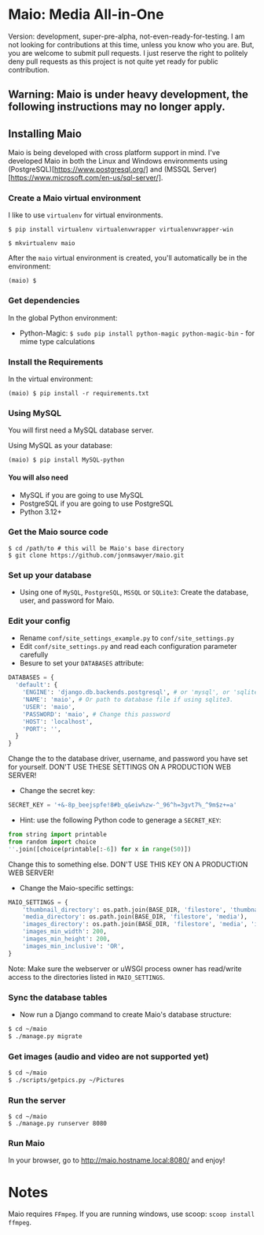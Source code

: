 # Maio: Media All-in-One

Version: development, super-pre-alpha, not-even-ready-for-testing. I am not looking for
contributions at this time, unless you know who you are. But, you are welcome to submit
pull requests. I just reserve the right to politely deny pull requests as this project
is not quite yet ready for public contribution.

## Warning: Maio is under heavy development, the following instructions may no longer apply.

## Installing Maio

Maio is being developed with cross platform support in mind. I've developed Maio in both
the Linux and Windows environments using (PostgreSQL)[https://www.postgresql.org/] and
(MSSQL Server)[https://www.microsoft.com/en-us/sql-server/].

### Create a Maio virtual environment

I like to use `virtualenv` for virtual environments.

`$ pip install virtualenv virtualenvwrapper virtualenvwrapper-win`

`$ mkvirtualenv maio`

After the `maio` virtual environment is created, you'll automatically be in the environment:

`(maio) $`

### Get dependencies

In the global Python environment:

 * Python-Magic: `$ sudo pip install python-magic python-magic-bin` - for mime type calculations

### Install the Requirements

In the virtual environment:

`(maio) $ pip install -r requirements.txt`

### Using MySQL

You will first need a MySQL database server.

Using MySQL as your database:

`(maio) $ pip install MySQL-python`

#### You will also need

 * MySQL if you are going to use MySQL
 * PostgreSQL if you are going to use PostgreSQL
 * Python 3.12+

### Get the Maio source code

```
$ cd /path/to # this will be Maio's base directory
$ git clone https://github.com/jonmsawyer/maio.git
```

### Set up your database

 * Using one of `MySQL`, `PostgreSQL`, `MSSQL` or `SQLite3`: Create the database, user,
   and password for Maio.

### Edit your config

 * Rename `conf/site_settings_example.py` to `conf/site_settings.py`
 * Edit `conf/site_settings.py` and read each configuration parameter carefully
 * Besure to set your `DATABASES` attribute:

```python
DATABASES = {
  'default': {
    'ENGINE': 'django.db.backends.postgresql', # or 'mysql', or 'sqlite3'.
    'NAME': 'maio', # Or path to database file if using sqlite3.
    'USER': 'maio',
    'PASSWORD': 'maio', # Change this password
    'HOST': 'localhost',
    'PORT': '',
  }
}
```

Change the to the database driver, username, and password you have set for yourself.
DON'T USE THESE SETTINGS ON A PRODUCTION WEB SERVER!

 * Change the secret key:

```python
SECRET_KEY = '+&-8p_beejspfe!8#b_q&eiw%zw-^_96^h=3gvt7%_^9m$z+=a'
```
   * Hint: use the following Python code to generage a `SECRET_KEY`:
```python
from string import printable
from random import choice
''.join([choice(printable[:-6]) for x in range(50)])
```

Change this to something else. DON'T USE THIS KEY ON A PRODUCTION WEB SERVER!

 * Change the Maio-specific settings:

```python
MAIO_SETTINGS = {
    'thumbnail_directory': os.path.join(BASE_DIR, 'filestore', 'thumbnails'),
    'media_directory': os.path.join(BASE_DIR, 'filestore', 'media'),
    'images_directory': os.path.join(BASE_DIR, 'filestore', 'media', 'images'),
    'images_min_width': 200,
    'images_min_height': 200,
    'images_min_inclusive': 'OR',
}
```

Note: Make sure the webserver or uWSGI process owner has read/write access to the directories
listed in `MAIO_SETTINGS`.

### Sync the database tables

 * Now run a Django command to create Maio's database structure:

```bash
$ cd ~/maio
$ ./manage.py migrate
```

### Get images (audio and video are not supported yet)

```bash
$ cd ~/maio
$ ./scripts/getpics.py ~/Pictures
```

### Run the server

~~~
$ cd ~/maio
$ ./manage.py runserver 8080
~~~

### Run Maio

In your browser, go to http://maio.hostname.local:8080/ and enjoy!

# Notes

Maio requires `FFmpeg`. If you are running windows, use scoop: `scoop install ffmpeg`.
